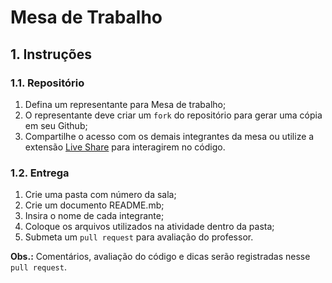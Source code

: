 # Mesa de Trabalho 

## 1. Instruções
### 1.1. Repositório

1. Defina um representante para Mesa de trabalho;
2. O representante deve criar um `fork` do repositório para gerar uma cópia em seu Github;
3. Compartilhe o acesso com os demais integrantes da mesa ou utilize a extensão [Live Share](https://visualstudio.microsoft.com/pt-br/services/live-share/) para interagirem no código.

### 1.2. Entrega
1. Crie uma pasta com número da sala; 
2. Crie um documento README.mb;
3. Insira o nome de cada integrante;
4. Coloque os arquivos utilizados na atividade dentro da pasta;
5. Submeta um `pull request` para avaliação do professor.

**Obs.:** Comentários, avaliação do código e dicas serão registradas nesse `pull request`.

<!-- Integrantes: Bruno Beneventi, Kevin Miranda, Bianca Moraes, Vando Borges, Lilian Melim, Tatiana Almeida, Raimundo Nonato Batista Neto  -->